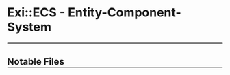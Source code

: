 # Exi::ECS - Entity-Component-System
<p style="border-radius: 3px; border-bottom: 4px solid gray"></p>

## <p style="border-radius: 2px; border-bottom: 2px solid gray">Notable Files</p>
